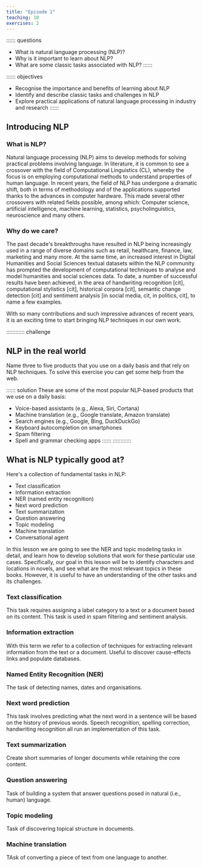 ```yaml
---
title: "Episode 1"
teaching: 10
exercises: 2
---
```


:::::: questions 
- What is natural language processing (NLP)?
- Why is it important to learn about NLP?
- What are some classic tasks associated with NLP?
::::::

:::::: objectives
- Recognise the importance and benefits of learning about NLP
- Identify and describe classic tasks and challenges in NLP 
- Explore practical applications of natural language processing in industry and research
::::::

## Introducing NLP

### What is NLP?
Natural language processing (NLP) aims to develop methods for solving practical problems involving language.
In literature, it is common to see a crossover with the field of Computational Linguistics (CL), whereby the focus
is on employing computational methods to understand properties of human language. In recent years, the field of NLP
has undergone a dramatic shift, both in terms of methodology and of the applications supported thanks to the advances
in computer hardware. This made several other crossovers with related fields possible, among which: Computer science,
artificial intelligence, machine learning, statistics, psycholinguistics, neuroscience and many others.

### Why do we care?
The past decade's breakthroughs have resulted in NLP being increasingly used in a range of diverse domains such as retail,
healthcare, finance, law, marketing and many more. At the same time, an increased interest in Digital Humanities and Social
Sciences textual datasets within the NLP community has prompted the development of computational techniques to analyse and model
humanities and social sciences data. To date, a number of successful results have been achieved, in the area of handwriting recognition [cit],
computational stylistics [cit], historical corpora [cit], semantic change detection [cit] and sentiment analysis [in social media, cit, in politics, cit], to name a few examples.

With so many contributions and such impressive advances of recent years, it is an exciting time to start bringing NLP techniques
in our own work. 

:::::::::::: challenge 
## NLP in the real world

Name three to five products that you use on a daily basis and that rely on NLP techniques. To solve this exercise you can get 
some help from the web.


:::::: solution
These are some of the most popular NLP-based products that we use on a daily basis:

- Voice-based assistants (e.g., Alexa, Siri, Cortana)
- Machine translation (e.g., Google translate, Amazon translate)
- Search engines (e.g., Google, Bing, DuckDuckGo)
- Keyboard autocompletion on smartphones
- Spam filtering
- Spell and grammar checking apps
::::::
::::::::::::

## What is NLP typically good at?

Here's a collection of fundamental tasks in NLP:

- Text classification
- Information extraction 
- NER (named entity recognition)
- Next word prediction
- Text summarization
- Question answering
- Topic modeling
- Machine translation
- Conversational agent

In this lesson we are going to see the NER and topic modeling tasks in detail, and learn how to develop solutions that work for these particular use cases.
Specifically, our goal in this lesson will be to identify characters and locations in novels, and see what are the most relevant topics in these books.
However, it is useful to have an understanding of the other tasks and its challenges.

### Text classification

This task requires assigning a label category to a text or a document based on its content. This task is used in spam filtering and sentiment analysis.

### Information extraction

With this term we refer to a collection of techniques for extracting relevant information from the text or a document. 
Useful to discover cause-effects links and populate databases.

### Named Entity Recognition (NER)

The task of detecting names, dates and organisations. 

### Next word prediction

This task involves predicting what the next word in a sentence will be based on the history of previous words.
Speech recognition, spelling correction, handwriting recognition all run an implementation of this task.

### Text summarization 

Create short summaries of longer documents while retaining the core content. 

### Question answering 

Task of building a system that answer questions posed in natural (i.e., human) language.

### Topic modeling 

Task of discovering topical structure in documents.

### Machine translation

TAsk of converting a piece of text from one language to another. 
